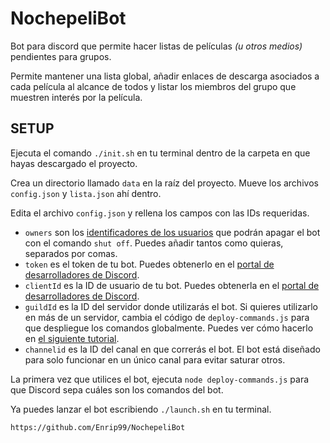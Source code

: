 # NochepeliBot

Bot para discord que permite hacer listas de películas *(u otros medios)* pendientes para grupos.

Permite mantener una lista global, añadir enlaces de descarga asociados a cada película al alcance de todos y listar los miembros del grupo que muestren interés por la película.

## SETUP

Ejecuta el comando `./init.sh` en tu terminal dentro de la carpeta en que hayas descargado el proyecto.

Crea un directorio llamado `data` en la raíz del proyecto. Mueve los archivos `config.json` y `lista.json` ahí dentro.

Edita el archivo `config.json` y rellena los campos con las IDs requeridas.
 - `owners` son los [identificadores de los usuarios](https://support.discord.com/hc/en-us/articles/206346498-Where-can-I-find-my-User-Server-Message-ID-) que podrán apagar el bot con el comando `shut off`. Puedes añadir tantos como quieras, separados  por comas.
 - `token` es el token de tu bot. Puedes obtenerlo en el [portal de desarrolladores de Discord](https://discord.com/developers/).
 - `clientId` es la ID de usuario de tu bot. Puedes obtenerla en el [portal de desarrolladores de Discord](https://discord.com/developers/).
 - `guildId` es la ID del servidor donde utilizarás el bot. Si quieres utilizarlo en más de un servidor, cambia el código de `deploy-commands.js` para que despliegue los comandos globalmente. Puedes ver cómo hacerlo en [el siguiente tutorial](https://discordjs.guide/interactions/slash-commands.html#global-commands).
 - `channelid` es la ID del canal en que correrás el bot. El bot está diseñado para solo funcionar en un único canal para evitar saturar otros.


La primera vez que utilices el bot, ejecuta `node deploy-commands.js` para que Discord sepa cuáles son los comandos del bot.

Ya puedes lanzar el bot escribiendo `./launch.sh` en tu terminal.

`https://github.com/Enrip99/NochepeliBot`
